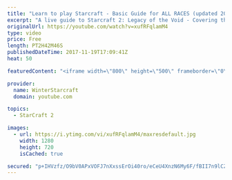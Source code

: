```yaml
---
title: "Learn to play Starcraft - Basic Guide for ALL RACES (updated 2017)"
excerpt: "A live guide to Starcraft 2: Legacy of the Void - Covering the basics and build orders for all of the races, and covering the important decisions to be made early in the game.  Not a step by step guide but a demonstration once you have the very basics of the units and races!"
originalUrl: https://youtube.com/watch?v=xufRFqlamM4
type: video
price: Free
length: PT2H42M46S
publishedDateTime: 2017-11-19T17:09:41Z
heat: 50

featuredContent: "<iframe width=\"800\" height=\"500\" frameborder=\"0\" src=\"https://www.youtube.com/embed/xufRFqlamM4\" allow=\"accelerometer; autoplay; encrypted-media; gyroscope; picture-in-picture\" allowfullscreen></iframe>"

provider:
  name: WinterStarcraft
  domain: youtube.com

topics:
  - StarCraft 2

images:
  - url: https://i.ytimg.com/vi/xufRFqlamM4/maxresdefault.jpg
    width: 1280
    height: 720
    isCached: true

secured: "p+IHVzfz/O9bV0APxVOFJ7nXxssErOi40ro/eCeU4XnzN6My6F/fBII7n9lCZSgw0TU7J3vLFmg4yty6frhzoGxMX/KySEHXqj98sVCOZ8lVpZeuKBVUiIOmzr/Vlxr9d7qL6Jvl3lTC8sUxXBXMPwmQxNbdcUjN3B33sc9B0md0xYYJNB2+m/YqQud7feKRruKZAZXemgnpBQArYulMV7J/zN93/eqvLZTHcDgMHl49lPxvs5u14ZvrJmGNBMbXkuvPLPJ0SXYEnx0X0lkNm5TtmLJwobKhJI57Lu42GJgq9J13E/HN4SuA/ub5wURONkWISJqJnEwdwCSNqxqFeZADZFewCzReu+vj6Qlc0vipTUDRAUoqDbO0MQryHMYgKgeXZDn1IaPAmUVx8/8pjxjFqEAi3NM7CuyePax3LVzdL6ONQtR3FUQ1MlwH5yen;alrRRQcGP8vAXUuD3Wyb0w=="
---
```


